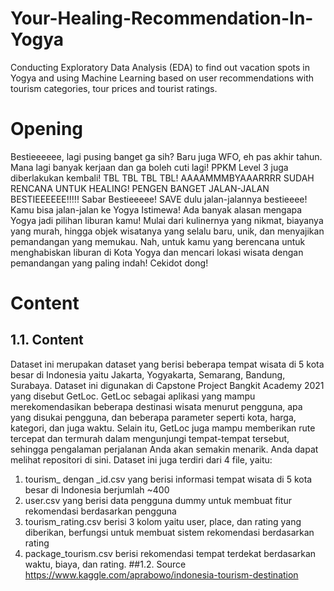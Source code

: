 # Your-Healing-Recommendation-In-Yogya
Conducting Exploratory Data Analysis (EDA) to find out vacation spots in Yogya and using Machine Learning based on user recommendations with tourism categories, tour prices and tourist ratings.

# Opening
Bestieeeeee, lagi pusing banget ga sih? Baru juga WFO, eh pas akhir tahun. Mana lagi banyak kerjaan dan ga boleh cuti lagi! PPKM Level 3 juga diberlakukan kembali! TBL TBL TBL TBL! AAAAMMMBYAAARRRR SUDAH RENCANA UNTUK HEALING! PENGEN BANGET JALAN-JALAN BESTIEEEEEE!!!!!
Sabar Bestieeeee! SAVE dulu jalan-jalannya bestieeee! Kamu bisa jalan-jalan ke Yogya Istimewa! Ada banyak alasan mengapa Yogya jadi pilihan liburan kamu! Mulai dari kulinernya yang nikmat, biayanya yang murah, hingga objek wisatanya yang selalu baru, unik, dan menyajikan pemandangan yang memukau. Nah, untuk kamu yang berencana untuk menghabiskan liburan di Kota Yogya dan mencari lokasi wisata dengan pemandangan yang paling indah! Cekidot dong!

# Content
## 1.1. Content
Dataset ini merupakan dataset yang berisi beberapa tempat wisata di 5 kota besar di Indonesia yaitu Jakarta, Yogyakarta, Semarang, Bandung, Surabaya. Dataset ini digunakan di Capstone Project Bangkit Academy 2021 yang disebut GetLoc. GetLoc sebagai aplikasi yang mampu merekomendasikan beberapa destinasi wisata menurut pengguna, apa yang disukai pengguna, dan beberapa parameter seperti kota, harga, kategori, dan juga waktu. Selain itu, GetLoc juga mampu memberikan rute tercepat dan termurah dalam mengunjungi tempat-tempat tersebut, sehingga pengalaman perjalanan Anda akan semakin menarik. Anda dapat melihat repositori di sini. Dataset ini juga terdiri dari 4 file, yaitu:
  1. tourism_ dengan _id.csv yang berisi informasi tempat wisata di 5 kota besar di Indonesia berjumlah ~400
  2. user.csv yang berisi data pengguna dummy untuk membuat fitur rekomendasi berdasarkan pengguna
  3. tourism_rating.csv berisi 3 kolom yaitu user, place, dan rating yang diberikan, berfungsi untuk membuat sistem rekomendasi berdasarkan rating
  4. package_tourism.csv berisi rekomendasi tempat terdekat berdasarkan waktu, biaya, dan rating.
##1.2. Source
https://www.kaggle.com/aprabowo/indonesia-tourism-destination

